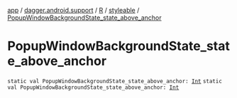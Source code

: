 [app](../../../index.md) / [dagger.android.support](../../index.md) / [R](../index.md) / [styleable](index.md) / [PopupWindowBackgroundState_state_above_anchor](./-popup-window-background-state_state_above_anchor.md)

# PopupWindowBackgroundState_state_above_anchor

`static val PopupWindowBackgroundState_state_above_anchor: `[`Int`](https://kotlinlang.org/api/latest/jvm/stdlib/kotlin/-int/index.html)
`static val PopupWindowBackgroundState_state_above_anchor: `[`Int`](https://kotlinlang.org/api/latest/jvm/stdlib/kotlin/-int/index.html)